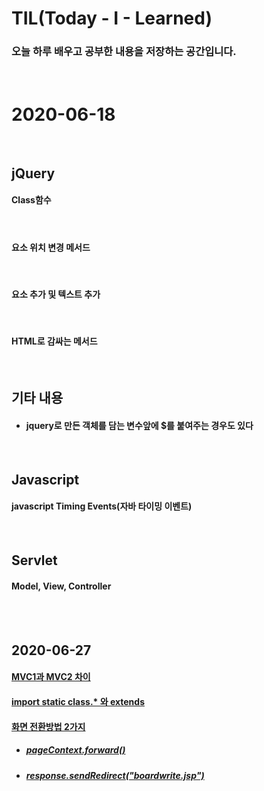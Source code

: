 # TIL(Today - I - Learned)

### 오늘 하루 배우고 공부한 내용을 저장하는 공간입니다.         

<br/>



# 2020-06-18

<br/>

## jQuery

#### Class함수 

<br/>

#### 요소 위치 변경 메서드

<br/>

#### 요소 추가 및 텍스트 추가

<br/>

#### HTML로 감싸는 메서드

<br/>

## 기타 내용

-   #### jquery로 만든 객체를 담는 변수앞에 $를 붙여주는 경우도 있다

<br/>

## Javascript

#### javascript  Timing Events(자바 타이밍 이벤트)

<br/>

## Servlet

#### Model, View, Controller

<br/><br/>

## 2020-06-27  

#### [MVC1과 MVC2 차이](https://github.com/shm1113/TIL/blob/master/20200626.md#mvc1%EA%B3%BC-mvc2-%EC%B0%A8%EC%9D%B4)

#### [import static class.* 와 extends](https://github.com/shm1113/TIL/blob/master/20200626.md#import-static---%EA%B3%BC-extends)

#### [화면 전환방법 2가지](https://github.com/shm1113/TIL/blob/master/20200626.md#%ED%99%94%EB%A9%B4-%EC%A0%84%ED%99%98%EB%B0%A9%EB%B2%95-2%EA%B0%80%EC%A7%80)

- ##### [pageContext.forward()](https://github.com/shm1113/TIL/blob/master/20200626.md#1pagecontextforward)

- ##### [response.sendRedirect("boardwrite.jsp")](https://github.com/shm1113/TIL/blob/master/20200626.md#2responsesendredirectboardwritejsp)


